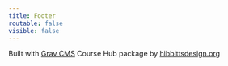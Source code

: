 ```yaml
---
title: Footer
routable: false
visible: false
---
```


Built with [Grav CMS](http://getgrav.org) Course Hub package by [hibbittsdesign.org](http://hibbittsdesign.org)